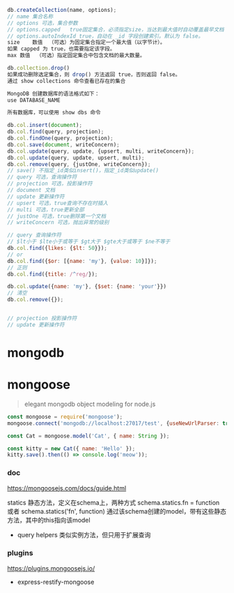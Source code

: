 
```js
db.createCollection(name, options);
// name 集合名称
// options 可选，集合参数
// options.capped	true固定集合，必须指定size，当达到最大值时自动覆盖最早文档
// options.autoIndexId true，自动在 _id 字段创建索引。默认为 false。
size	数值	（可选）为固定集合指定一个最大值（以字节计）。
如果 capped 为 true，也需要指定该字段。
max	数值	（可选）指定固定集合中包含文档的最大数量。

db.collection.drop()
如果成功删除选定集合，则 drop() 方法返回 true，否则返回 false。
通过 show collections 命令查看已存在的集合

MongoDB 创建数据库的语法格式如下：
use DATABASE_NAME

所有数据库，可以使用 show dbs 命令
```


```js
db.col.insert(document);
db.col.find(query, projection);
db.col.findOne(query, projection);
db.col.save(document, writeConcern);
db.col.update(query, update, {upsert, multi, writeConcern});
db.col.update(query, update, upsert, multi);
db.col.remove(query, {justOne, writeConcern});
// save() 不指定_id类似insert()，指定_id类似update()
// query 可选，查询操作符
// projection 可选，投影操作符
// document 文档
// update 更新操作符
// upsert 可选，true查询不存在时插入
// multi 可选，true更新全部
// justOne 可选，true删除第一个文档
// writeConcern 可选，抛出异常的级别

// query 查询操作符
// $lt小于 $lte小于或等于 $gt大于 $gte大于或等于 $ne不等于
db.col.find({likes: {$lt: 50}});
// or
db.col.find({$or: [{name: 'my'}, {value: 10}]});
// 正则
db.col.find({title: /^reg/});

db.col.update({name: 'my'}, {$set: {name: 'your'}})
// 清空
db.col.remove({});


// projection 投影操作符
// update 更新操作符

```

# mongodb

# mongoose

> elegant mongodb object modeling for node.js

```js
const mongoose = require('mongoose');
mongoose.connect('mongodb://localhost:27017/test', {useNewUrlParser: true, useUnifiedTopology: true});

const Cat = mongoose.model('Cat', { name: String });

const kitty = new Cat({ name: 'Hello' });
kitty.save().then(() => console.log('meow'));
```

### doc

https://mongoosejs.com/docs/guide.html

statics 静态方法，定义在schema上，两种方式
schema.statics.fn = function 或者 schema.statics('fn', function)
通过该schema创建的model，带有这些静态方法，其中的this指向该model

- query helpers 类似实例方法，但只用于扩展查询

### plugins

https://plugins.mongoosejs.io/

- express-restify-mongoose

